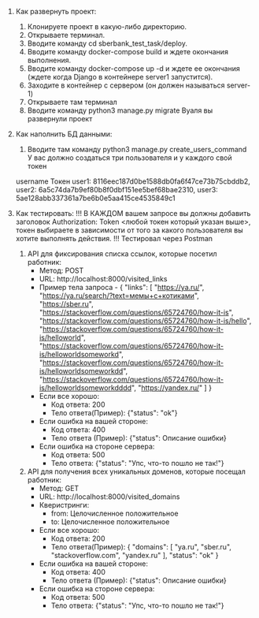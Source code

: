 1. Как развернуть проект:

    1. Клонируете проект в какую-либо директорию.
    2. Открываете терминал.
    3. Вводите команду cd sberbank_test_task/deploy.
    4. Вводите команду docker-compose build и ждете окончания выполнения.
    5. Вводите команду docker-compose up -d и ждете ее окончания (ждете когда Django в контейнере server1 запустится).
    6. Заходите в контейнер c сервером (он должен называться server-1)
    7. Открываете там терминал
    8. Вводите команду python3 manage.py migrate
    Вуаля вы развернули проект

2. Как наполнить БД данными:
    1. Вводите там команду python3 manage.py create_users_command
    У вас должно создаться три пользователя и у каждого свой токен

    username    Токен
    user1:      8116eec187d0be1588db0fa6f47ce73b75cbddb2,
    user2:      6a5c74da7b9ef80b8f0dbf151ee5bef68bae2310,
    user3:      5ae128abb337361a7be6b0e5aa415ce4535849c1

3. Как тестировать:
    !!!
    В КАЖДОМ вашем запросе вы должны добавить заголовок Authorization: Token <любой токен который указан выше>, токен
    выбираете в зависимости от того за какого пользователя вы хотите выполнять действия.
    !!!
    Тестировал через Postman
    1. API для фиксирования списка ссылок, которые посетил работник:
        - Метод: POST
        - URL: http://localhost:8000/visited_links
        - Пример тела запроса - {
                "links": [
                    "https://ya.ru/",
                    "https://ya.ru/search/?text=мемы+с+котиками",
                    "https://sber.ru",
                    "https://stackoverflow.com/questions/65724760/how-it-is",
                    "https://stackoverflow.com/questions/65724760/how-it-is/hello",
                    "https://stackoverflow.com/questions/65724760/how-it-is/helloworld",
                    "https://stackoverflow.com/questions/65724760/how-it-is/helloworldsomeworkd",
                    "https://stackoverflow.com/questions/65724760/how-it-is/helloworldsomeworkdd",
                    "https://stackoverflow.com/questions/65724760/how-it-is/helloworldsomeworkdddd",
                    "https://yandex.ru/"
                ]
            }
        - Если все хорошо:
            - Код ответа: 200
            - Тело ответа(Пример): {"status": "ok"}
        - Если ошибка на вашей стороне:
            - Код ответа: 400
            - Тело ответа (Пример): {"status": Описание ошибки}
        - Если ошибка на стороне сервера:
            - Код ответа: 500
            - Тело ответа: {"status": "Упс, что-то пошло не так!"}
    2. API для получения всех уникальных доменов, которые посещал работник:
        - Метод: GET
        - URL: http://localhost:8000/visited_domains
        - Кверистринги: 
            - from: Целочисленное положительное
            - to: Целочисленное положительное
        - Если все хорошо:
            - Код ответа: 200
            - Тело ответа(Пример): {
                    "domains": [
                        "ya.ru",
                        "sber.ru",
                        "stackoverflow.com",
                        "yandex.ru"
                    ],
                    "status": "ok"
                }
        - Если ошибка на вашей стороне:
            - Код ответа: 400
            - Тело ответа (Пример): {"status": Описание ошибки}
        - Если ошибка на стороне сервера:
            - Код ответа: 500
            - Тело ответа: {"status": "Упс, что-то пошло не так!"}


